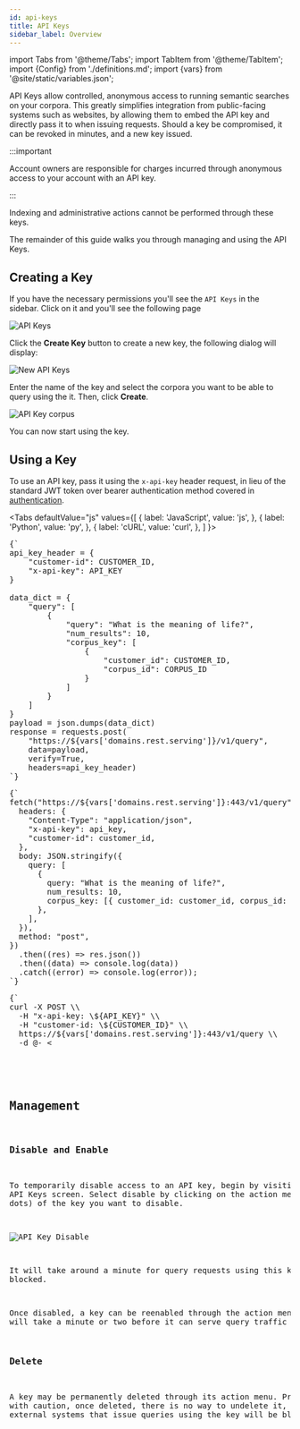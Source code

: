 ```yaml
---
id: api-keys
title: API Keys
sidebar_label: Overview
---
```


import Tabs from '@theme/Tabs';
import TabItem from '@theme/TabItem';
import {Config} from './definitions.md';
import {vars} from '@site/static/variables.json';

API Keys allow controlled, anonymous access to running semantic searches on your
corpora. This greatly simplifies integration from public-facing systems such as
websites, by allowing them to embed the API key and directly pass it
to <Config v="names.product"/> when issuing requests. Should a key be compromised,
it can be revoked in minutes, and a new key issued.

:::important

Account owners are responsible for charges incurred through anonymous access to
your account with an API key.

:::

Indexing and administrative actions cannot be performed through these keys.

The remainder of this guide walks you through managing and using the API Keys.

## Creating a Key

If you have the necessary permissions you'll see the `API Keys` in the sidebar.
Click on it and you'll see the following page

![API Keys](/img/api_key_create.png)

Click the **Create Key** button to create a new key, the following dialog will
display:

![New API Keys](/img/api_key_new.png)

Enter the name of the key and select the corpora you want to be able to query
using the it. Then, click **Create**.

![API Key corpus](/img/api_key_corpus_associate.png)

You can now start using the key.

## Using a Key

To use an API key, pass it using the `x-api-key` header request, in lieu of the
standard JWT token over bearer authentication method covered in
[authentication](authentication.md).

<Tabs
  defaultValue="js"
  values={[
    { label: 'JavaScript', value: 'js', },
    { label: 'Python', value: 'py', },
    { label: 'cURL', value: 'curl', },
  ]
}>
<TabItem value="py">
<pre>
{`
api_key_header = {
    "customer-id": CUSTOMER_ID,
    "x-api-key": API_KEY
}
 
data_dict = {
    "query": [
        {
            "query": "What is the meaning of life?",
            "num_results": 10,
            "corpus_key": [
                {
                    "customer_id": CUSTOMER_ID,
                    "corpus_id": CORPUS_ID
                }
            ]
        }
    ]
}
payload = json.dumps(data_dict)
response = requests.post(
    "https://${vars['domains.rest.serving']}/v1/query",
    data=payload,
    verify=True,
    headers=api_key_header)
`}
</pre>

</TabItem>
<TabItem value="js">

<pre>
{`
fetch("https://${vars['domains.rest.serving']}:443/v1/query", {
  headers: {
    "Content-Type": "application/json",
    "x-api-key": api_key,
    "customer-id": customer_id,
  },
  body: JSON.stringify({
    query: [
      {
        query: "What is the meaning of life?",
        num_results: 10,
        corpus_key: [{ customer_id: customer_id, corpus_id: corpus_id }],
      },
    ],
  }),
  method: "post",
})
  .then((res) => res.json())
  .then((data) => console.log(data))
  .catch((error) => console.log(error));
`}
</pre>
</TabItem>
<TabItem value="curl">
<pre>
{`
curl -X POST \\
  -H "x-api-key: \${API_KEY}" \\
  -H "customer-id: \${CUSTOMER_ID}" \\
  https://${vars['domains.rest.serving']}:443/v1/query \\
  -d @- <<END;
  {
    "query": [
      { "query": "What is the meaning of life?",
        "num_results": 10,
        "corpus_key": [{"customer_id": \${CUSTOMER_ID}, "corpus_id": \${CORPUS_ID}}]
      }
    ]
  }
END
`}
</pre>

</TabItem>
</Tabs>

## Management

### Disable and Enable

To temporarily disable access to an API key, begin by visiting the API Keys
screen. Select disable by clicking on the action menu (three dots) of the key
you want to disable.

![API Key Disable](/img/api_key_disable.png)

It will take around a minute for query requests using this key to be blocked.

Once disabled, a key can be reenabled through the action menu. It will take a
minute or two before it can serve query traffic again.

### Delete

A key may be permanently deleted through its action menu. Proceed with caution,
once deleted, there is no way to undelete it, and all external systems that
issue queries using the key will be blocked.
